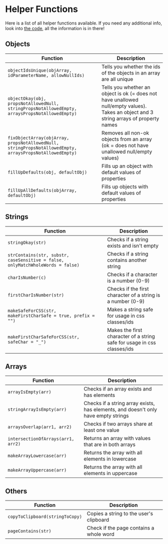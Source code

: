# Helper Functions

Here is a list of all helper functions available. If you need any additional info, look into [the code](https://github.com/petracoding/tumblr/blob/master/cloudythms/plugins/helper/helper.js), all the information is in there!

## Objects

Function | Description
-------- | -----------
`objectIdsUnique(objArray, idParameterName, allowNullIds)` | Tells you whether the ids of the objects in an array are all unique
`objectOkay(obj, propsNotAllowedNull, stringPropsNotAllowedEmpty, arraysPropsNotAllowedEmpty)` | Tells you whether an object is ok (= does not have unallowed null/empty values). Takes an object and 3 string arrays of property names
`fixObjectArray(objArray, propsNotAllowedNull, stringPropsNotAllowedEmpty, arraysPropsNotAllowedEmpty)` | Removes all non-ok objects from an array (ok = does not have unallowed null/empty values)
`fillUpDefaults(obj, defaultObj)` | Fills up an object with default values of properties
`fillUpAllDefaults(objArray, defaultObj)` | Fills up objects with default values of properties


## Strings

Function | Description
-------- | -----------
`stringOkay(str)` | Checks if a string exists and isn't empty
`strContains(str, substr, caseSensitive = false, onlyMatchWholeWords = false)` | Checks if a string contains another string
`charIsNumber(c)` | Checks if a character is a number (0-9)
`firstCharIsNumber(str)` | Checks if the first character of a string is a number (0-9)
`makeSafeForCSS(str, makeFirstCharSafe = true, prefix = "")` | Makes a string safe for usage in css classes/ids
`makeFirstCharSafeForCSS(str, safeChar = "_")` | Makes the first character of a string safe for usage in css classes/ids


## Arrays

Function | Description
-------- | -----------
`arrayIsEmpty(arr)` | Checks if an array exists and has elements
`stringArrayIsEmpty(arr)` | Checks if a string array exists, has elements, and doesn't only have empty strings
`arraysOverlap(arr1, arr2)` | Checks if two arrays share at least one value
`intersectionOfArrays(arr1, arr2)` | Returns an array with values that are in both arrays
`makeArrayLowercase(arr)` | Returns the array with all elements in lowercase
`makeArrayUppercase(arr)` | Returns the array with all elements in uppercase


## Others

Function | Description
-------- | -----------
`copyToClipboard(stringToCopy)` | Copies a string to the user's clipboard
`pageContains(str)` | Check if the page contains a whole word
